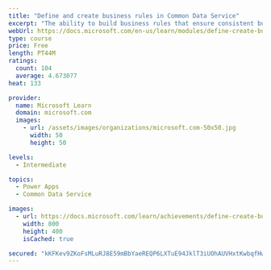 ```yaml
---
title: "Define and create business rules in Common Data Service"
excerpt: "The ability to build business rules that ensure consistent business logic regardless of the app accessing that data set is imperative to a successful business operation. This module will show you how you can build business rules that are triggered anytime they are used within Common Data Service."
webUrl: https://docs.microsoft.com/en-us/learn/modules/define-create-business-rules/
type: course
price: Free
length: PT44M
ratings:
  count: 104
  average: 4.673077
heat: 133

provider:
  name: Microsoft Learn
  domain: microsoft.com
  images:
    - url: /assets/images/organizations/microsoft.com-50x50.jpg
      width: 50
      height: 50

levels:
  - Intermediate

topics:
  - Power Apps
  - Common Data Service

images:
  - url: https://docs.microsoft.com/learn/achievements/define-create-business-rules-social.png
    width: 800
    height: 400
    isCached: true

secured: "kKFKev9ZKoFsMLuRJ8E59mBbYaeREQP6LXTuE94JklT3iUOhAUVHxtKwbqfHw2ndfqNpqN6WzparKmOW05e9jVnrC0RVuiVsdSJR7V9D+0LY1+NBWvo3fyWN4pz+aAlHp+E3UDHHr/0pRLQhN9HPLE35ZX66gKh77ITiEOlwUyDmPuVP7uFgLdmUIqkFdLoZY85oVxAmzgzFJLVDsztxavje4CryRWcEdFtr4E8e39UkFA8daZUbILTycVXNBLKu+AkbwlOnkUdUULvbq7G4PKdxRJ3c1MkHh5cGuJ13be6rIh6KXyYxiGpoBVG/twGpcOckJRInaqKE2pkL3MFnxPdKmmPF2yngkCOrECrdJD1ctr1U15aGLl3QF2i7fIQSxfdEVlwltIyJrGZkvjVfWw==;QJ7kuH7vVYStKBBimXcNgA=="
---
```


